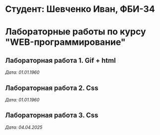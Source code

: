 # Студент: Шевченко Иван, ФБИ-34

# Лабораторные работы по курсу "WEB-программирование"

## Лабораторная работа 1. Gif + html

*Дата: 01.01.1960*

## Лабораторная работа 2. Css

*Дата: 01.01.1960*

## Лабораторная работа 3. Css

*Дата: 04.04.2025*

